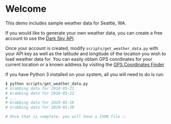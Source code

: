 # Welcome

This demo includes sample weather data for Seattle, WA.

If you would like to generate your own weather data, you can create a free account to use the [Dark Sky API](https://darksky.net/dev).

Once your account is created, modify `scripts/get_weather_data.py` with your API key as well as the latitude and longitude of the location you wish to load weather data for. You can easily obtain GPS coordinates for your current location or a known address by visiting the [GPS Coordinates Finder](https://gps-coordinates.org)

If you have Python 3 installed on your system, all you will need to do is run:

```py
$ python scripts/get_weather_data.py
# Grabbing data for 2018-05-21
# Grabbing data for 2018-05-22
# ...
# Grabbing data for 2019-05-19
# Grabbing data for 2019-05-20

# Once that is complete, you will have a JSON file 📈
```